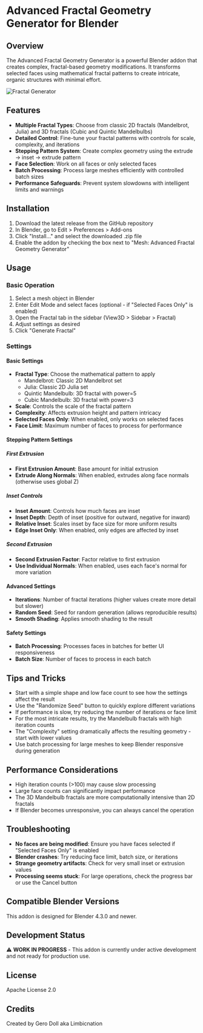 # Advanced Fractal Geometry Generator for Blender

## Overview

The Advanced Fractal Geometry Generator is a powerful Blender addon that creates complex, fractal-based geometry modifications. It transforms selected faces using mathematical fractal patterns to create intricate, organic structures with minimal effort.

![Fractal Generator](https://via.placeholder.com/800x400.png?text=Fractal+Generator+Example)

## Features

- **Multiple Fractal Types**: Choose from classic 2D fractals (Mandelbrot, Julia) and 3D fractals (Cubic and Quintic Mandelbulbs)
- **Detailed Control**: Fine-tune your fractal patterns with controls for scale, complexity, and iterations
- **Stepping Pattern System**: Create complex geometry using the extrude → inset → extrude pattern
- **Face Selection**: Work on all faces or only selected faces
- **Batch Processing**: Process large meshes efficiently with controlled batch sizes
- **Performance Safeguards**: Prevent system slowdowns with intelligent limits and warnings

## Installation

1. Download the latest release from the GitHub repository
2. In Blender, go to Edit > Preferences > Add-ons
3. Click "Install..." and select the downloaded .zip file
4. Enable the addon by checking the box next to "Mesh: Advanced Fractal Geometry Generator"

## Usage

### Basic Operation

1. Select a mesh object in Blender
2. Enter Edit Mode and select faces (optional - if "Selected Faces Only" is enabled)
3. Open the Fractal tab in the sidebar (View3D > Sidebar > Fractal)
4. Adjust settings as desired
5. Click "Generate Fractal"

### Settings

#### Basic Settings

- **Fractal Type**: Choose the mathematical pattern to apply
  - Mandelbrot: Classic 2D Mandelbrot set
  - Julia: Classic 2D Julia set
  - Quintic Mandelbulb: 3D fractal with power=5
  - Cubic Mandelbulb: 3D fractal with power=3
- **Scale**: Controls the scale of the fractal pattern
- **Complexity**: Affects extrusion height and pattern intricacy
- **Selected Faces Only**: When enabled, only works on selected faces
- **Face Limit**: Maximum number of faces to process for performance

#### Stepping Pattern Settings

##### First Extrusion
- **First Extrusion Amount**: Base amount for initial extrusion
- **Extrude Along Normals**: When enabled, extrudes along face normals (otherwise uses global Z)

##### Inset Controls
- **Inset Amount**: Controls how much faces are inset
- **Inset Depth**: Depth of inset (positive for outward, negative for inward)
- **Relative Inset**: Scales inset by face size for more uniform results
- **Edge Inset Only**: When enabled, only edges are affected by inset

##### Second Extrusion
- **Second Extrusion Factor**: Factor relative to first extrusion
- **Use Individual Normals**: When enabled, uses each face's normal for more variation

#### Advanced Settings
- **Iterations**: Number of fractal iterations (higher values create more detail but slower)
- **Random Seed**: Seed for random generation (allows reproducible results)
- **Smooth Shading**: Applies smooth shading to the result

#### Safety Settings
- **Batch Processing**: Processes faces in batches for better UI responsiveness
- **Batch Size**: Number of faces to process in each batch

## Tips and Tricks

- Start with a simple shape and low face count to see how the settings affect the result
- Use the "Randomize Seed" button to quickly explore different variations
- If performance is slow, try reducing the number of iterations or face limit
- For the most intricate results, try the Mandelbulb fractals with high iteration counts
- The "Complexity" setting dramatically affects the resulting geometry - start with lower values
- Use batch processing for large meshes to keep Blender responsive during generation

## Performance Considerations

- High iteration counts (>100) may cause slow processing
- Large face counts can significantly impact performance
- The 3D Mandelbulb fractals are more computationally intensive than 2D fractals
- If Blender becomes unresponsive, you can always cancel the operation

## Troubleshooting

- **No faces are being modified**: Ensure you have faces selected if "Selected Faces Only" is enabled
- **Blender crashes**: Try reducing face limit, batch size, or iterations
- **Strange geometry artifacts**: Check for very small inset or extrusion values
- **Processing seems stuck**: For large operations, check the progress bar or use the Cancel button

## Compatible Blender Versions

This addon is designed for Blender 4.3.0 and newer.

## Development Status

⚠️ **WORK IN PROGRESS** - This addon is currently under active development and not ready for production use.

## License

Apache License 2.0

## Credits

Created by Gero Doll aka Limbicnation
